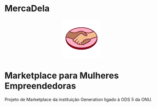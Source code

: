 # MercaDela

<div align="center">
    <img src="https://github.com/Grupo4-Generation/MercaDela/blob/main/MercaDela%20Logo.png" title="source: GitHub" width="25%"/>
</div>
<h1>Marketplace para Mulheres Empreendedoras</h1>

Projeto de Marketplace da instituição Generation ligado à ODS 5 da ONU.

